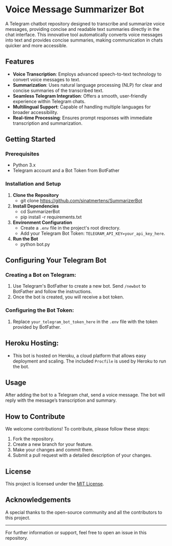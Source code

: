 # Voice Message Summarizer Bot
 A Telegram chatbot repository designed to transcribe and summarize voice messages, providing concise and readable text 
 summaries directly in the chat interface. This innovative tool automatically converts voice messages into text and 
 provides concise summaries, making communication in chats quicker and more accessible.

## Features
- **Voice Transcription**: Employs advanced speech-to-text technology to convert voice messages to text.
- **Summarization**: Uses natural language processing (NLP) for clear and concise summaries of the transcribed text.
- **Seamless Telegram Integration**: Offers a smooth, user-friendly experience within Telegram chats.
- **Multilingual Support**: Capable of handling multiple languages for broader accessibility.
- **Real-time Processing**: Ensures prompt responses with immediate transcription and summarization.

## Getting Started

### Prerequisites
- Python 3.x
- Telegram account and a Bot Token from BotFather

### Installation and Setup
1. **Clone the Repository**
   - git clone https://github.com/sinatmertens/SummarizerBot
2. **Install Dependencies**
   - cd SummarizerBot
   - pip install -r requirements.txt
3. **Environment Configuration**
   - Create a `.env` file in the project's root directory.
   - Add your Telegram Bot Token: `TELEGRAM_API_KEY=your_api_key_here`.
4. **Run the Bot**
   - python bot.py

## Configuring Your Telegram Bot

### Creating a Bot on Telegram:
1. Use Telegram's BotFather to create a new bot. Send `/newbot` to BotFather and follow the instructions.
2. Once the bot is created, you will receive a bot token.

### Configuring the Bot Token:
1. Replace `your_telegram_bot_token_here` in the `.env` file with the token provided by BotFather.


## Heroku Hosting:
- This bot is hosted on Heroku, a cloud platform that allows easy deployment and scaling. The included `Procfile` is used by Heroku to run the bot.


## Usage
After adding the bot to a Telegram chat, send a voice message. The bot will reply with the message’s transcription and summary.

## How to Contribute
We welcome contributions! To contribute, please follow these steps:
1. Fork the repository.
2. Create a new branch for your feature.
3. Make your changes and commit them.
4. Submit a pull request with a detailed description of your changes.

## License
This project is licensed under the [MIT License](LICENSE).

## Acknowledgements
A special thanks to the open-source community and all the contributors to this project.

---

For further information or support, feel free to open an issue in this repository.



